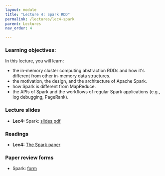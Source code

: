 ```yaml
---
layout: module
title: "Lecture 4: Spark RDD"
permalink: /lectures/lec4-spark
parent: Lectures
nav_order: 4

---
```

### Learning objectives:

In this lecture, you will learn:

* the in-memory cluster computing abstraction RDDs and how it's different from other in-memory data structures.
* the motivation, the design, and the architecture of Apache Spark. 
* how Spark is different from MapReduce. 
* the APIs of Spark and the workflows of regular Spark applications (e.g., log debugging, PageRank).


### Lecture slides

* **Lec4:** Spark: [slides pdf]()


### Readings

* **Lec4:** [The Spark paper](https://www.usenix.org/conference/nsdi12/technical-sessions/presentation/zaharia)



### Paper review forms

* Spark: [form]()

